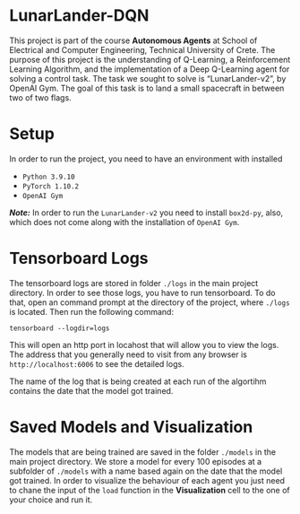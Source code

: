 # LunarLander-DQN
This project is part of the course **Autonomous Agents** at School of Electrical and Computer Engineering, Technical University of Crete.
The purpose of this project is the understanding of Q-Learning, a Reinforcement Learning Algorithm, 
and the implementation of a Deep Q-Learning agent for solving a control task.
The task we sought to solve is “LunarLander-v2”, by OpenAI Gym.
The goal of this task is to land a small spacecraft in between two of two flags.


# Setup
In order to run the project, you need to have an environment with installed
- `Python 3.9.10`
- `PyTorch 1.10.2`
- `OpenAI Gym`

***Note:*** In order to run the `LunarLander-v2` you need to install `box2d-py`, also, which does not come along with the installation of `OpenAI Gym`.

# Tensorboard Logs
The tensorboard logs are stored in folder `./logs` in the main project directory.
In order to see those logs, you have to run tensorboard. To do that, open an command prompt at the directory of the project, where `./logs` is located.
Then run the following command:
```
tensorboard --logdir=logs
```
This will open an http port in locahost that will allow you to view the logs. The address that you generally need to visit from any browser is `http://localhost:6006` to see the detailed logs.

The name of the log that is being created at each run of the algortihm contains the date that the model got trained.

# Saved Models and Visualization
The models that are being trained are saved in the folder `./models` in the main project directory. We store a model for every 100 episodes at a subfolder of `./models` with a name based again on the date that the model got trained.
In order to visualize the behaviour of each agent you just need to chane the input of the `load` function in the **Visualization** cell to the one of your choice and run it.
